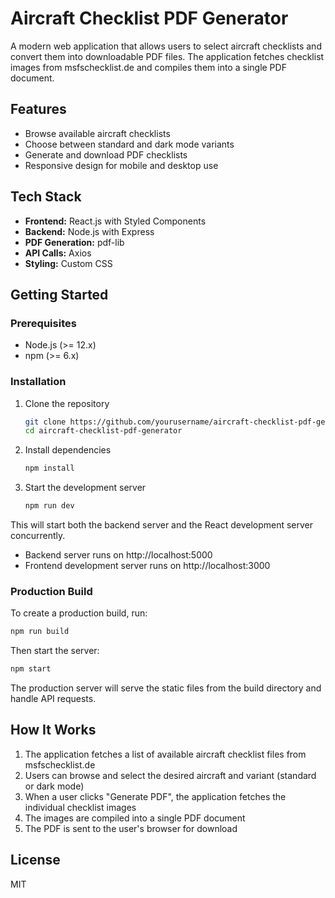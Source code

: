 # Aircraft Checklist PDF Generator

A modern web application that allows users to select aircraft checklists and convert them into downloadable PDF files. The application fetches checklist images from msfschecklist.de and compiles them into a single PDF document.

## Features

- Browse available aircraft checklists
- Choose between standard and dark mode variants
- Generate and download PDF checklists
- Responsive design for mobile and desktop use

## Tech Stack

- **Frontend:** React.js with Styled Components
- **Backend:** Node.js with Express
- **PDF Generation:** pdf-lib
- **API Calls:** Axios
- **Styling:** Custom CSS

## Getting Started

### Prerequisites

- Node.js (>= 12.x)
- npm (>= 6.x)

### Installation

1. Clone the repository
   ```bash
   git clone https://github.com/yourusername/aircraft-checklist-pdf-generator.git
   cd aircraft-checklist-pdf-generator
   ```

2. Install dependencies
   ```bash
   npm install
   ```

3. Start the development server
   ```bash
   npm run dev
   ```

This will start both the backend server and the React development server concurrently.

- Backend server runs on http://localhost:5000
- Frontend development server runs on http://localhost:3000

### Production Build

To create a production build, run:
```bash
npm run build
```

Then start the server:
```bash
npm start
```

The production server will serve the static files from the build directory and handle API requests.

## How It Works

1. The application fetches a list of available aircraft checklist files from msfschecklist.de
2. Users can browse and select the desired aircraft and variant (standard or dark mode)
3. When a user clicks "Generate PDF", the application fetches the individual checklist images
4. The images are compiled into a single PDF document
5. The PDF is sent to the user's browser for download

## License

MIT
